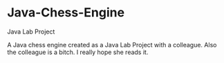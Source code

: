 # Java-Chess-Engine
Java Lab Project

A Java chess engine created as a Java Lab Project with a colleague. Also the colleague is a bitch.
I really hope she reads it.